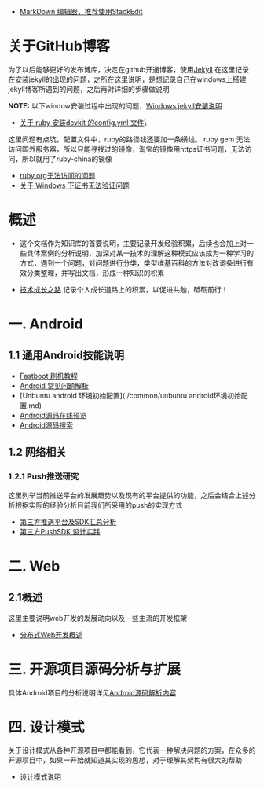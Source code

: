 
* [MarkDown 编辑器，推荐使用StackEdit](https://stackedit.io/editor)

# 关于GitHub博客
  为了以后能够更好的发布博库，决定在github开通博客，使用[Jekyll](http://jekyllcn.com)
  在这里记录在安装jekyll的出现的问题，之所在这里说明，是想记录自己在windows上搭建jekyll博客所遇到的问题，之后再对详细的步骤做说明

  **NOTE:** 以下window安装过程中出现的问题，[Windows jekyll安装说明](http://jekyll-windows.juthilo.com)
  * [关于 ruby 安装devkit 的config.yml 文件](https://segmentfault.com/q/1010000003891132)\

   这里问题有点坑，配置文件中，ruby的路径钱还要加一条横线。
   ruby gem 无法访问国外服务器，所以只能寻找过的镜像，淘宝的镜像用https证书问题，无法访问，所以就用了ruby-china的镜像
  * [ruby.org无法访问的问题](https://github.com/ruby-china/rubygems-mirror/issues/5)
  * [关于 Windows 下证书无法验证问题](https://github.com/ruby-china/rubygems-mirror/wiki)

# 概述
* 这个文档作为知识库的首要说明，主要记录开发经验积累，后续也会加上对一些具体案例的分析说明，加深对某一技术的理解这种模式应该成为一种学习的方式，遇到一个问题，对问题进行分类，类型维基百科的方法对改词条进行有效分类整理，并写出文档，形成一种知识的积累

* [技术成长之路](improve.md)
  记录个人成长道路上的积累，以促进共勉，砥砺前行！

# 一. Android
## 1.1 通用Android技能说明

* [Fastboot 刷机教程](./common/FastBoot.md)
* [Android  常见问题解析](./common/AndroidStudioSUseProblem.md)
* [Unbuntu android 环境初始配置](./common/unbuntu android环境初始配置.md)
* [Android源码在线预览](http://www.grepcode.com/)
* [Android源码搜索](http://androidxref.com)

## 1.2 网络相关
### 1.2.1 Push推送研究
  这里列举当前推送平台的发展趋势以及现有的平台提供的功能，之后会结合上述分析根据实际的经验分析目前我们所采用的push的实现方式
* [第三方推送平台及SDK汇总分析](./meizu)
* [第三方PushSDK 设计实践](./push/push_design_thirdparty_doc.md)
  

# 二. Web
## 2.1概述
这里主要说明web开发的发展动向以及一些主流的开发框架
* [分布式Web开发概述](./web/spring_core_framework.md)


# 三. 开源项目源码分析与扩展
具体Android项目的分析说明详见[Android源码解析内容](./Android)

# 四. 设计模式
 关于设计模式从各种开源项目中都能看到，它代表一种解决问题的方案，在众多的开源项目中，如果一开始就知道其实现的思想，对于理解其架构有很大的帮助
* [设计模式说明](./designpattern)


